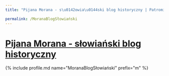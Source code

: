 ```yaml
---
title: "Pijana Morana - s\u0142owia\u0144ski blog historyczny | Patromierz"

permalink: /MoranaBlogSłowiański
---
```


# [Pijana Morana - słowiański blog historyczny](https://patronite.pl/MoranaBlogSłowiański)

{% include profile.md name="MoranaBlogSłowiański" prefix="m" %}
